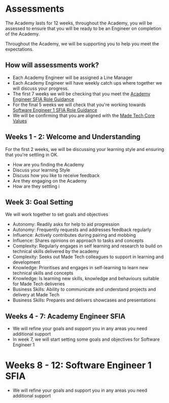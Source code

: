 # Assessments

The Academy lasts for 12 weeks, throughout the Academy, you will be assessed to ensure that you will be ready to be an Engineer on completion of the Academy. 

Throughout the Academy, we will be supporting you to help you meet the expectations.

## How will assessments work?

* Each Academy Engineer will be assigned a Line Manager
* Each Academy Engineer will have weekly catch ups where together we will discuss your progress.
* The first 7 weeks we will be checking that you meet the [Academy Engineer SFIA Role Guidance](https://github.com/madetech/handbook/blob/master/roles/sfia/academy_software_engineer.md)
* For the final 5 weeks we will check that you're working towards [Software Engineer 1 SFIA Role Guidance](https://github.com/madetech/handbook/blob/master/roles/sfia/software_engineer_1.md)
* We will be confirming that you are aligned with the [Made Tech Core Values](https://github.com/madetech/handbook/blob/master/company/about.md)

## Weeks 1 - 2: Welcome and Understanding

For the first 2 weeks, we will be discussing your learning style and ensuring that you're settling in OK. 
* How are you finding the Academy
* Discuss your learning Style
* Discuss how you like to receive feedback
* Are they engaging on the Academy
* How are they settling i
 

## Week 3: Goal Setting

We will work together to set goals and objectives
* Autonomy: Readily asks for help to aid progression
* Autonomy: Frequently requests and addresses feedback regularly
* Influence: Actively contributes during pairing and mobbing
* Influence: Shares opinions on approach to tasks and concepts
* Complexity: Regularly engages in self learning and research to build on technical skills delivered by the academy
* Complexity: Seeks out Made Tech colleagues to support in learning and development
* Knowledge: Prioritises and engages in self-learning to learn new technical skills and concepts
* Knowledge: Is learning new skills, knowledge and behaviours suitable for Made Tech deliveries
* Business Skills: Ability to communicate and understand projects and delivery at Made Tech
* Business Skills: Prepares and delivers showcases and presentations


## Weeks 4 - 7: Academy Engineer SFIA

* We will refine your goals and support you in any areas you need additional support
* In week 7, we will start setting some goals and objectives for Software Engineer 1

# Weeks 8 - 12: Software Engineer 1 SFIA

* We will refine your goals and support you in any areas you need additional support 